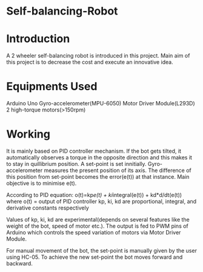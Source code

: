 # Self-balancing-Robot

# Introduction
A 2 wheeler self-balancing robot is introduced in this project. Main aim of this project is to decrease the cost and execute an innovative idea.

# Equipments Used
Arduino Uno
Gyro-accelerometer(MPU-6050)
Motor Driver Module(L293D)
2 high-torque motors(>150rpm)

# Working
  It is mainly based on PID controller mechanism. If the bot gets tilted, it automatically observes a torque in the opposite direction and this makes it to stay in quillibrium position. 
  A set-point is set innitially. Gyro-accelerometer measures the present position of its axis. The difference of this position from set-point becomes the error(e(t)) at that instance. Main objective is to minimise e(t).

  According to PID equation:
o(t)=kp*e(t) + ki*integral(e(t)) + kd*d/dt(e(t))
  where o(t) = output of PID controller
        kp, ki, kd are proportional, integral, and derivative constants respectively

  Values of kp, ki, kd are experimental(depends on several features like the weight of the bot, speed of motor etc.).
The output is fed to PWM pins of Arduino which controls the speed variation of motors via Motor Driver Module.

  For manual movement of the bot, the set-point is manually given by the user using HC-05. To achieve the new set-point the bot moves forward and backward.
